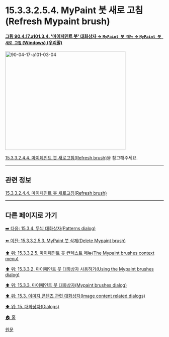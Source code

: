 # 15.3.3.2.5.4. MyPaint 붓 새로 고침(Refresh Mypaint brush)

<a id="90-04-17-a101-03-04"></a>

#### [그림 90.4.17.a101.3.4. '마이페인트 붓' 대화상자 → `MyPaint 붓 메뉴` → `MyPaint 붓 새로 고침` (Windows) (우리말)](./90-04-0017-mypaint_brushes.md#90-04-17-a101-03-04)
<img width="382" height="313" alt="90-04-17-a101-03-04" src="https://github.com/user-attachments/assets/c8384129-5e39-4ed2-b1ab-eab40ed6f274" />

[15.3.3.2.4.4. 마이페인트 붓 새로고침(Refresh brush)](./15-03-03-02-04-04-refresh_brushes.md)을 참고해주세요.

***

## 관련 정보

[15.3.3.2.4.4. 마이페인트 붓 새로고침(Refresh brush)](./15-03-03-02-04-04-refresh_brushes.md)

***

## 다른 페이지로 가기

[➡️ 다음: 15.3.4. 무늬 대화상자(Patterns dialog)](./15-03-04-00-patterns-dialog.md)

[⬅️ 이전: 15.3.3.2.5.3. MyPaint 붓 삭제(Delete Mypaint brush)](./15-03-03-02-05-03-delete_mypaint_brush.md)

[⬆️ 위: 15.3.3.2.5. 마이페인트 붓 컨텍스트 메뉴(The Mypaint brushes context menu)](./15-03-03-02-05-00-the_mypaint_brushes_context_menu.md)

[⬆️ 위: 15.3.3.2. 마이페인트 붓 대화상자 사용하기(Using the Mypaint brushes dialog)](./15-03-03-02-00-using_the_mypaint_brushes_dialog.md)

[⬆️ 위: 15.3.3. 마이페인트 붓 대화상자(Mypaint brushes dialog)](./15-03-03-00-mypaint-brushes-dialog.md)

[⬆️ 위: 15.3. 이미지 콘텐츠 관련 대화상자(Image content related dialogs)](./15-03-00-image-content-related-dialogs.md)

[⬆️ 위: 15. 대화상자(Dialogs)](./15-00-dialogs.md)

[🏠 홈](./00-home.md)

[원문](https://docs.gimp.org/2.10/ko/gimp-mypaint-brush-dialog.html#idm19616)